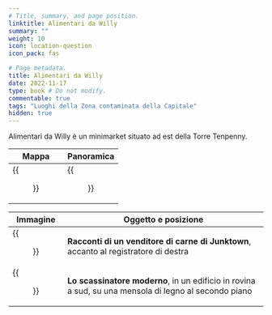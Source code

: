 ```yaml
---
# Title, summary, and page position.
linktitle: Alimentari da Willy
summary: ""
weight: 10
icon: location-question
icon_pack: fas

# Page metadata.
title: Alimentari da Willy
date: 2022-11-17
type: book # Do not modify.
commentable: true
tags: "Luoghi della Zona contaminata della Capitale"
hidden: true
---
```



Alimentari da Willy è un minimarket situato ad est della Torre Tenpenny.

| Mappa                       | Panoramica              |
| --------------------------- | ----------------------- |
| {{<figure src="fo3/Willys_grocer_loc.webp">}} | {{<figure src="fo3/Willys_grocer.webp">}} |

| Immagine                       | Oggetto e posizione                                                                                   | 
| ------------------------------ | ----------------------------------------------------------------------------------------------------- |
| {{<figure src="fo3/Tales_of_a_JJV_Willys.jpg">}} | **Racconti di un venditore di carne di Junktown**, accanto al registratore di destra                  |
| {{<figure src="fo3/FO3_TT_Tenpenny.webp">}}      | **Lo scassinatore moderno**, in un edificio in rovina a sud, su una mensola di legno al secondo piano |

